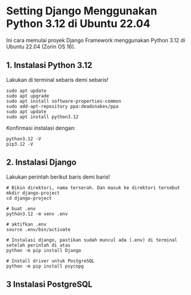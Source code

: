 # Setting Django Menggunakan Python 3.12 di Ubuntu 22.04

Ini cara memulai proyek Django Framework menggunakan Python 3.12 di Ubuntu 22.04 (Zorin OS 16).

## 1. Instalasi Python 3.12

Lakukan di terminal sebaris demi sebaris!

```
sudo apt update
sudo apt upgrade
sudo apt install software-properties-common
sudo add-apt-repository ppa:deadsnakes/ppa
sudo apt update
sudo apt install python3.12
```

Konfirmasi instalasi dengan:

```
python3.12 -V
pip3.12 -V
```

## 2. Instalasi Django

Lakukan perintah berikut baris demi baris!

```
# Bikin direktori, nama terserah. Dan masuk ke direktori tersebut
mkdir django-project
cd django-project

# buat .env
python3.12 -m venv .env

# aktifkan .env
source .env/bin/activate

# Instalasi django, pastikan sudah muncul ada (.env) di terminal setelah perintah di atas
python -m pip install Django

# Install driver untuk PostgreSQL
python -m pip install psycopg
```

## 3 Instalasi PostgreSQL

